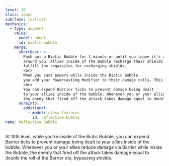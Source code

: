 ```yaml
---
level: 10
klass: adept
subclass: justicar
mechanics:
  - type: augment
    value:
      model: adept
      id: biotic-bubble
    merge:
      shortDesc: >-
        Push out a Biotic Bubble for 1 minute or until you leave it's area. It occupies an <me-distance length="20" /> burst, centred
        around you. Allies inside of the Bubble recharge their shields at the end of every turn, even if they don't
        fulfill the requisites for recharging shields.
        <br>
        When you cast powers while inside the Biotic Bubble,
        you add your Powercasting Modifier to their damage rolls. This benefit only applies to you.
        <br>
        You can expend Barrier ticks to prevent damage being dealt
        to your allies inside of the bubble. Whenever you or your allies reduce damage via Barrier while inside the Bubble,
        the enemy that fired off the attack takes damage equal to double the roll of the Barrier die, bypassing shields.
      moreInfo:
        additional:
          - model: class-features
            id: reflective-bubble
name: Reflective Bubble
---
```

At 10th level, while you're inside of the Biotic Bubble, you can expend Barrier ticks to prevent damage being dealt
to your allies inside of the bubble. Whenever you or your allies reduce damage via Barrier while inside the Bubble,
the enemy that fired off the attack takes damage equal to double the roll of the Barrier die, bypassing shields.
